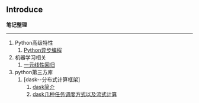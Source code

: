 ## Introduce  
**笔记整理**      
***
1. Python高级特性
   1. [Python异步编程](https://github.com/mggger/pyRelate/blob/master/features/asyncio.ipynb) 
2. 机器学习相关
   1. [一元线性回归](https://github.com/mggger/pyRelate/blob/master/machine-learning/%E4%B8%80%E5%85%83%E7%BA%BF%E6%80%A7%E5%9B%9E%E5%BD%92.ipynb)
3. python第三方库
   1. [dask--分布式计算框架]
      1. [dask简介](https://github.com/mggger/pyRelate/blob/master/third-party/dask/Dask.ipynb)
      2. [dask几种任务调度方式以及流式计算](https://github.com/mggger/pyRelate/blob/master/third-party/dask/dask-scheduling.ipynb)
